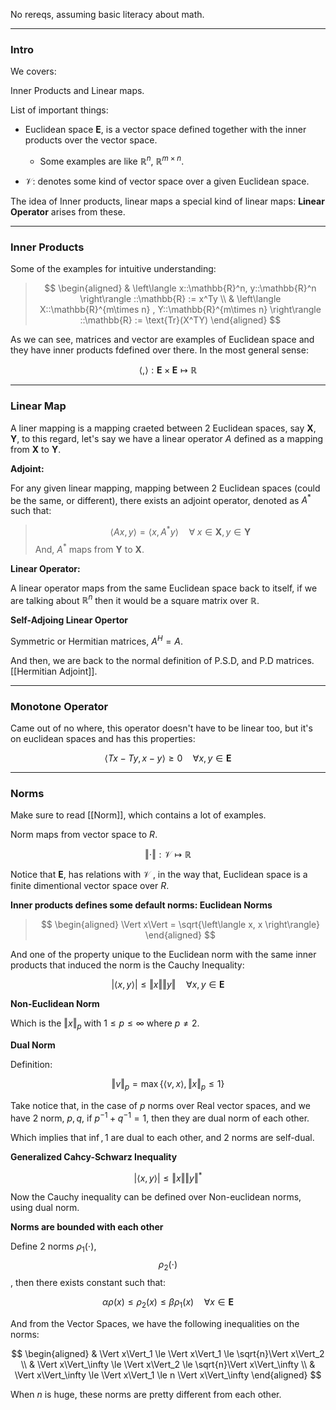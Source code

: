 No rereqs, assuming basic literacy about math. 

---
### **Intro**

We covers: 

Inner Products and Linear maps. 

List of important things: 

* Euclidean space $\mathbf{E}$, is a vector space defined together with the inner products over the vector space. 
  * Some examples are like $\mathbb{R}^n$, $\mathbb{R}^{m\times n}$. 

* $\mathcal{V}$: denotes some kind of vector space over a given Euclidean space. 

The idea of Inner products, linear maps a special kind of linear maps: **Linear Operator** arises from these. 

---
### **Inner Products**

Some of the examples for intuitive understanding: 

> $$
> \begin{aligned}
>     & \left\langle 
>         x::\mathbb{R}^n, y::\mathbb{R}^n
>     \right\rangle
>     ::\mathbb{R} := 
>     x^Ty
>     \\
>     & \left\langle 
>         X::\mathbb{R}^{m\times n} , Y::\mathbb{R}^{m\times n}
>     \right\rangle ::\mathbb{R} := \text{Tr}(X^TY)
> \end{aligned}
> $$

As we can see, matrices and vector are examples of Euclidean space and they have inner products fdefined over there. In the most general sense: 

$$
\left\langle,  \right\rangle: \mathbf{E}\times \mathbf{E} \mapsto \mathbb{R}
$$

---
### **Linear Map**

A liner mapping is a mapping craeted between 2 Euclidean spaces, say $\mathbf{X}, \mathbf{Y}$, to this regard, let's say we have a linear operator $A$ defined as a mapping from $\mathbf{X}$ to $\mathbf{Y}$. 

**Adjoint:**

For any given linear mapping, mapping between 2 Euclidean spaces (could be the same, or different), there exists an adjoint operator, denoted as $A^*$ such that: 

> $$
> \left\langle Ax, y \right\rangle = \left\langle x, A^*y \right\rangle \quad 
> \forall \; x\in \mathbf{X}, y\in \mathbf{Y}
> $$
And, $A^*$ maps from $\mathbf{Y}$ to $\mathbf{X}$. 

**Linear Operator:** 

A linear operator maps from the same Euclidean space back to itself, if we are talking about $\mathbb{R}^n$ then it would be a square matrix over $\mathbb{R}$. 

**Self-Adjoing Linear Opertor**

Symmetric or Hermitian matrices, $A^H = A$. 

And then, we are back to the normal definition of P.S.D, and P.D matrices. [[Hermitian Adjoint]]. 

---
### **Monotone Operator**

Came out of no where, this operator doesn't have to be linear too, but it's on euclidean spaces and has this properties: 

$$
\left\langle Tx - Ty, x - y \right\rangle \ge 0 \quad \forall x, y \in \mathbf{E}
$$


---
### **Norms**

Make sure to read [[Norm]], which contains a lot of examples. 

Norm maps from vector space to $R$. 

$$
\Vert \cdot \Vert : \mathcal{V} \mapsto \mathbb{R} 
$$

Notice that $\mathbf{E}$, has relations with $\mathcal{V}$ , in the way that, Euclidean space is a finite dimentional vector space over $R$. 

**Inner products defines some default norms: Euclidean Norms**

> $$
> \begin{aligned}
>   \Vert x\Vert = \sqrt{\left\langle x, x \right\rangle}
> \end{aligned}
> $$

And one of the property unique to the Euclidean norm with the same inner products that induced the norm is the Cauchy Inequality: 

$$
|\left\langle x, y \right\rangle| \le \Vert x\Vert \Vert  y\Vert \quad \forall 
x, y \in \mathbf{E}
$$

**Non-Euclidean Norm**

Which is the $\Vert x \Vert_p$  with $1\le p \le \infty$ where $p \neq 2$. 

**Dual Norm**

Definition: 

$$
\Vert v\Vert_p = \max\{\left\langle v, x \right\rangle, \Vert x\Vert_p\le 1\}
$$

Take notice that, in the case of $p$ norms over Real vector spaces, and we have 2 norm, $p, q$, if $p^{-1} + q^{-1} = 1$, then they are dual norm of each other. 

Which implies that $\inf, 1$ are dual to each other, and $2$ norms are self-dual. 


**Generalized Cahcy-Schwarz Inequality**

$$
|\left\langle x, y \right\rangle| \le 
\Vert x\Vert  \Vert y\Vert^*
$$

Now the Cauchy inequality can be defined over Non-euclidean norms, using dual norm. 

**Norms are bounded with each other**

Define 2 norms $\rho_1(\cdot)$, $$\rho_2(\cdot)$$, then there exists constant such that: 

$$
\alpha \rho(x) \le \rho_2(x) \le \beta \rho_1(x) \quad \forall x \in \mathbf{E}
$$

And from the Vector Spaces, we have the following inequalities on the norms: 

$$
\begin{aligned}
  & \Vert x\Vert_1 \le \Vert x\Vert_1 \le \sqrt{n}\Vert x\Vert_2
  \\
  & \Vert x\Vert_\infty \le \Vert x\Vert_2 \le \sqrt{n}\Vert x\Vert_\infty
  \\
  & \Vert x\Vert_\infty \le  \Vert x\Vert_1 \le n \Vert x\Vert_\infty 
\end{aligned}
$$

When $n$ is huge, these norms are pretty different from each other. 

